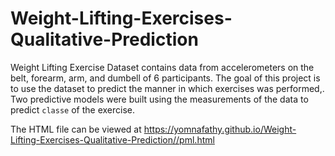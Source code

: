 # Weight-Lifting-Exercises-Qualitative-Prediction

Weight Lifting Exercise Dataset contains data from accelerometers on the belt, forearm, arm, and dumbell of 6 participants. The goal of this project is to use the dataset to predict the manner in which exercises was performed,. Two predictive models were built using the measurements of the data to predict `classe` of the exercise.



The HTML file can be viewed at 
https://yomnafathy.github.io/Weight-Lifting-Exercises-Qualitative-Prediction//pml.html
